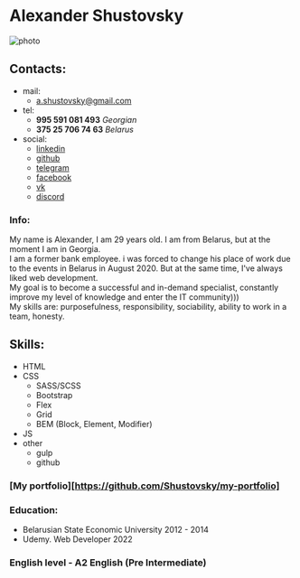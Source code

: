 # Alexander Shustovsky
![photo](https://sun1.userapi.com/sun1-84/s/v1/ig2/zZn7PcLD9PqDPJM3OM8kWu5VyWIFtejuW3iA4xWbSAwAw5gypQTb_DCBhpt7qT5HUAPU5qmh_1f8-qa_G2P6FDJF.jpg?size=200x200&quality=95&crop=285,442,608,608&ava=1)
## Contacts:
+ mail:
	- a.shustovsky@gmail.com
+ tel:
	- **995 591 081 493** *Georgian*
	- **375 25 706 74 63** *Belarus*
+ social:
	- [linkedin](https://www.linkedin.com/in/alexander-shustovsky-540417234/)
	- [github](https://github.com/Shustovsky)
	- [telegram](https://t.me/Sachalll)
	- [facebook](https://www.facebook.com/lllyctuk)
	- [vk](https://vk.com/shustovsky_a)
	- [discord](shustovsky#2636)

### Info:
My name is Alexander, I am 29 years old. I am from Belarus, but at the moment I am in Georgia. \
I am a former bank employee. i was forced to change his place of work due to the events in Belarus in August 2020. But at the same time, I've always liked web development.\
My goal is to become a successful and in-demand specialist, constantly improve my level of knowledge and enter the IT community)))\
My skills are: purposefulness, responsibility, sociability, ability to work in a team, honesty.

## Skills:
+ HTML
+ CSS
	- SASS/SCSS
	- Bootstrap
	- Flex
	- Grid
	- BEM (Block, Element, Modifier)
+ JS
+ other
	- gulp
	- github

### [My portfolio][https://github.com/Shustovsky/my-portfolio]

### Education:
+ Belarusian State Economic University 2012 - 2014
+ Udemy. Web Developer 2022

### English level - A2 English (Pre Intermediate)